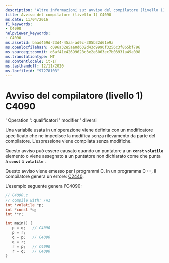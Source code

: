 ```yaml
---
description: 'Altre informazioni su: avviso del compilatore (livello 1) C4090'
title: Avviso del compilatore (livello 1) C4090
ms.date: 11/04/2016
f1_keywords:
- C4090
helpviewer_keywords:
- C4090
ms.assetid: baad469d-23d4-45aa-ad9c-305b32d61e9a
ms.openlocfilehash: c096a32e5aa0d632d43d9990f3256c3f865bf796
ms.sourcegitcommit: d6af41e42699628c3e2e6063ec7b03931a49a098
ms.translationtype: MT
ms.contentlocale: it-IT
ms.lasthandoff: 12/11/2020
ms.locfileid: "97278103"
---
```

# <a name="compiler-warning-level-1-c4090"></a>Avviso del compilatore (livello 1) C4090

' Operation ': qualificatori ' modifier ' diversi

Una variabile usata in un'operazione viene definita con un modificatore specificato che ne impedisce la modifica senza rilevamento da parte del compilatore. L'espressione viene compilata senza modifiche.

Questo avviso può essere causato quando un puntatore a un **`const`** **`volatile`** elemento o viene assegnato a un puntatore non dichiarato come che punta a **`const`** o **`volatile`** .

Questo avviso viene emesso per i programmi C. In un programma C++, il compilatore genera un errore: [C2440](../../error-messages/compiler-errors-1/compiler-error-c2440.md).

L'esempio seguente genera l'C4090:

```c
// C4090.c
// compile with: /W1
int *volatile *p;
int *const *q;
int **r;

int main() {
   p = q;   // C4090
   p = r;
   q = p;   // C4090
   q = r;
   r = p;   // C4090
   r = q;   // C4090
}
```
